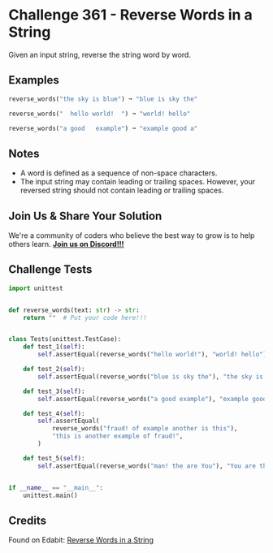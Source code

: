 # Challenge 361 - Reverse Words in a String

Given an input string, reverse the string word by word.

## Examples
```python
reverse_words("the sky is blue") ➞ "blue is sky the"

reverse_words("  hello world!  ") ➞ "world! hello"

reverse_words("a good   example") ➞ "example good a"
```
## Notes

- A word is defined as a sequence of non-space characters.
- The input string may contain leading or trailing spaces. However, your reversed string should not contain leading or trailing spaces.

## Join Us & Share Your Solution

We're a community of coders who believe the best way to grow is to help others learn. **[Join us on Discord!!!](https://discord.gg/sfHykntuGy)**

## Challenge Tests
```python
import unittest


def reverse_words(text: str) -> str:
    return ""  # Put your code here!!!


class Tests(unittest.TestCase):
    def test_1(self):
        self.assertEqual(reverse_words("hello world!"), "world! hello")

    def test_2(self):
        self.assertEqual(reverse_words("blue is sky the"), "the sky is blue")

    def test_3(self):
        self.assertEqual(reverse_words("a good example"), "example good a")

    def test_4(self):
        self.assertEqual(
            reverse_words("fraud! of example another is this"),
            "this is another example of fraud!",
        )

    def test_5(self):
        self.assertEqual(reverse_words("man! the are You"), "You are the man!")


if __name__ == "__main__":
    unittest.main()
```
## Credits

Found on Edabit: [Reverse Words in a String](https://edabit.com/challenge/SfEretprfmbbcTChT)
